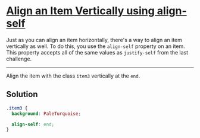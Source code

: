 # [Align an Item Vertically using align-self](https://learn.freecodecamp.org/responsive-web-design/css-grid/align-an-item-vertically-using-align-self/)

Just as you can align an item horizontally, there's a way to align an item vertically as well. To do this, you use the `align-self` property on an item. This property accepts all of the same values as `justify-self` from the last challenge.

---

Align the item with the class `item3` vertically at the `end`.

## Solution

```css
.item3 {
  background: PaleTurquoise;

  align-self: end;
}
```